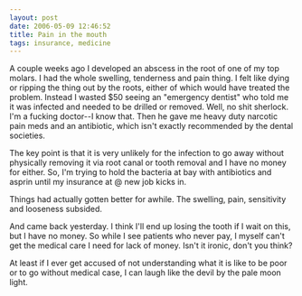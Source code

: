 ```yaml
---
layout: post
date: 2006-05-09 12:46:52
title: Pain in the mouth
tags: insurance, medicine
---
```


A couple weeks ago I developed an abscess in the root of one of my top molars.  I had the whole swelling, tenderness and pain thing.  I felt like dying or ripping the thing out by the roots, either of which would have treated the problem.  Instead I wasted $50 seeing an "emergency dentist" who told me it was infected and needed to be drilled or removed.  Well, no shit sherlock.  I'm a fucking doctor--I know that.  Then he gave me heavy duty narcotic pain meds and an antibiotic, which isn't exactly recommended by the dental societies.  

The key point is that it is very unlikely for the infection to go away without physically removing it via root canal or tooth removal and I have no money for either.  So, I'm trying to hold the bacteria at bay with antibiotics and asprin until my insurance at @ new job kicks in.  

Things had actually gotten better for awhile.  The swelling, pain, sensitivity and looseness subsided.  

And came back yesterday.  I think I'll end up losing the tooth if I wait on this, but I have no money.  So while I see patients who never pay, I myself can't get the medical care I need for lack of money.  Isn't it ironic, don't you think?

At least if I ever get accused of not understanding what it is like to be poor or to go without medical case, I can laugh like the devil by the pale moon light.